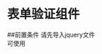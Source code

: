 # 表单验证组件
##前置条件
请先导入jquery文件<br>
可使用<script src="http://libs.baidu.com/jquery/1.10.2/jquery.min.js">
##使用介绍
###初始化
```javascript
var validatior = new Validatior({
	"formId": "form1",						//form表单id
	defaultTab:true, 						//是否使用默认的消息显示方式
	callBackFun:function(dom,flag,type,msg){// 回调函数 返回dom 验证是否通过 未通过的验证类型 错误提示语句
		console.log(arguments);
	}
});
```


回调函数的参数列表为 dom（当前控件） 验证是否通过 未通过的验证类型 错误提示语句